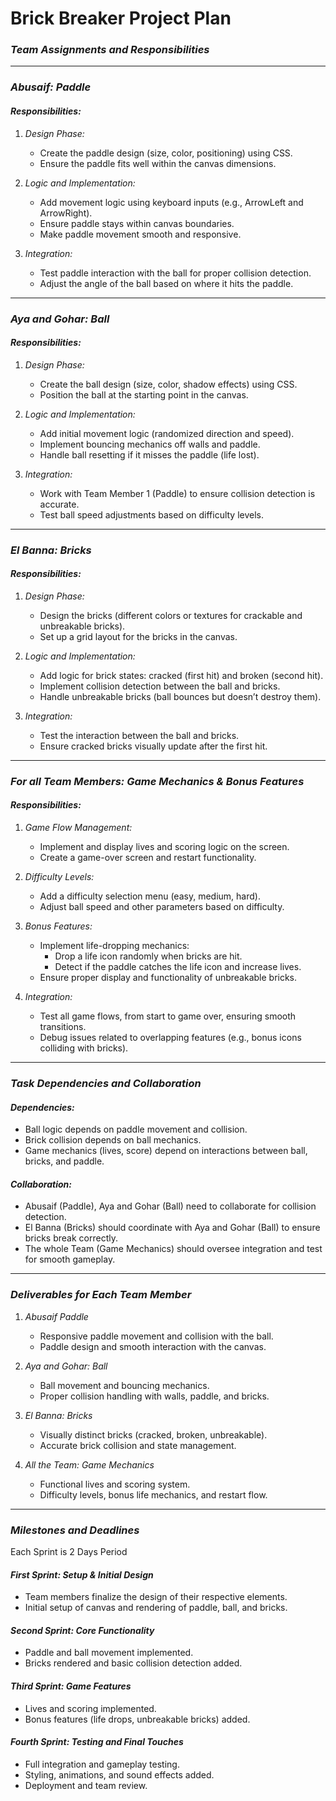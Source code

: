 # Brick Breaker Project Plan

### _Team Assignments and Responsibilities_

---

### _Abusaif: Paddle_

#### _Responsibilities:_

1. _Design Phase:_

   - Create the paddle design (size, color, positioning) using CSS.
   - Ensure the paddle fits well within the canvas dimensions.

2. _Logic and Implementation:_

   - Add movement logic using keyboard inputs (e.g., ArrowLeft and ArrowRight).
   - Ensure paddle stays within canvas boundaries.
   - Make paddle movement smooth and responsive.

3. _Integration:_
   - Test paddle interaction with the ball for proper collision detection.
   - Adjust the angle of the ball based on where it hits the paddle.

---

### _Aya and Gohar: Ball_

#### _Responsibilities:_

1. _Design Phase:_

   - Create the ball design (size, color, shadow effects) using CSS.
   - Position the ball at the starting point in the canvas.

2. _Logic and Implementation:_

   - Add initial movement logic (randomized direction and speed).
   - Implement bouncing mechanics off walls and paddle.
   - Handle ball resetting if it misses the paddle (life lost).

3. _Integration:_
   - Work with Team Member 1 (Paddle) to ensure collision detection is accurate.
   - Test ball speed adjustments based on difficulty levels.

---

### _El Banna: Bricks_

#### _Responsibilities:_

1. _Design Phase:_

   - Design the bricks (different colors or textures for crackable and unbreakable bricks).
   - Set up a grid layout for the bricks in the canvas.

2. _Logic and Implementation:_

   - Add logic for brick states: cracked (first hit) and broken (second hit).
   - Implement collision detection between the ball and bricks.
   - Handle unbreakable bricks (ball bounces but doesn’t destroy them).

3. _Integration:_
   - Test the interaction between the ball and bricks.
   - Ensure cracked bricks visually update after the first hit.

---

### _For all Team Members: Game Mechanics & Bonus Features_

#### _Responsibilities:_

1. _Game Flow Management:_

   - Implement and display lives and scoring logic on the screen.
   - Create a game-over screen and restart functionality.

2. _Difficulty Levels:_

   - Add a difficulty selection menu (easy, medium, hard).
   - Adjust ball speed and other parameters based on difficulty.

3. _Bonus Features:_

   - Implement life-dropping mechanics:
     - Drop a life icon randomly when bricks are hit.
     - Detect if the paddle catches the life icon and increase lives.
   - Ensure proper display and functionality of unbreakable bricks.

4. _Integration:_
   - Test all game flows, from start to game over, ensuring smooth transitions.
   - Debug issues related to overlapping features (e.g., bonus icons colliding with bricks).

---

### _Task Dependencies and Collaboration_

#### _Dependencies:_

- Ball logic depends on paddle movement and collision.
- Brick collision depends on ball mechanics.
- Game mechanics (lives, score) depend on interactions between ball, bricks, and paddle.

#### _Collaboration:_

- Abusaif (Paddle), Aya and Gohar (Ball) need to collaborate for collision detection.
- El Banna (Bricks) should coordinate with Aya and Gohar (Ball) to ensure bricks break correctly.
- The whole Team (Game Mechanics) should oversee integration and test for smooth gameplay.

---

### _Deliverables for Each Team Member_

1. _Abusaif Paddle_

   - Responsive paddle movement and collision with the ball.
   - Paddle design and smooth interaction with the canvas.

2. _Aya and Gohar: Ball_

   - Ball movement and bouncing mechanics.
   - Proper collision handling with walls, paddle, and bricks.

3. _El Banna: Bricks_

   - Visually distinct bricks (cracked, broken, unbreakable).
   - Accurate brick collision and state management.

4. _All the Team: Game Mechanics_
   - Functional lives and scoring system.
   - Difficulty levels, bonus life mechanics, and restart flow.

---

### _Milestones and Deadlines_

Each Sprint is 2 Days Period

#### _First Sprint: Setup & Initial Design_

- Team members finalize the design of their respective elements.
- Initial setup of canvas and rendering of paddle, ball, and bricks.

#### _Second Sprint: Core Functionality_

- Paddle and ball movement implemented.
- Bricks rendered and basic collision detection added.

#### _Third Sprint: Game Features_

- Lives and scoring implemented.
- Bonus features (life drops, unbreakable bricks) added.

#### _Fourth Sprint: Testing and Final Touches_

- Full integration and gameplay testing.
- Styling, animations, and sound effects added.
- Deployment and team review.
